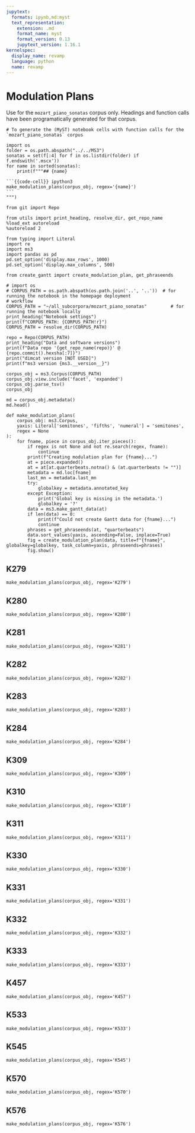 ```yaml
---
jupytext:
  formats: ipynb,md:myst
  text_representation:
    extension: .md
    format_name: myst
    format_version: 0.13
    jupytext_version: 1.16.1
kernelspec:
  display_name: revamp
  language: python
  name: revamp
---
```


# Modulation Plans

Use for the `mozart_piano_sonatas` corpus only. Headings and function calls have been programatically generated for that
corpus.

````{raw-cell}
# To generate the (MyST) notebook cells with function calls for the `mozart_piano_sonatas` corpus

import os
folder = os.path.abspath("../../MS3")
sonatas = set(f[:4] for f in os.listdir(folder) if f.endswith('.mscx'))
for name in sorted(sonatas):
    print(f"""## {name}

```{{code-cell}} ipython3
make_modulation_plans(corpus_obj, regex='{name}')
```
""")
````

```{code-cell}
from git import Repo

from utils import print_heading, resolve_dir, get_repo_name
%load_ext autoreload
%autoreload 2

from typing import Literal
import re
import ms3
import pandas as pd
pd.set_option('display.max_rows', 1000)
pd.set_option('display.max_columns', 500)

from create_gantt import create_modulation_plan, get_phraseends
```

```{code-cell}
# import os
# CORPUS_PATH = os.path.abspath(os.path.join('..', '..'))  # for running the notebook in the homepage deployment
# workflow
CORPUS_PATH = "~/all_subcorpora/mozart_piano_sonatas"         # for running the notebook locally
print_heading("Notebook settings")
print(f"CORPUS_PATH: {CORPUS_PATH!r}")
CORPUS_PATH = resolve_dir(CORPUS_PATH)
```

```{code-cell}
repo = Repo(CORPUS_PATH)
print_heading("Data and software versions")
print(f"Data repo '{get_repo_name(repo)}' @ {repo.commit().hexsha[:7]}")
print("dimcat version [NOT USED]")
print(f"ms3 version {ms3.__version__}")
```

```{code-cell}
corpus_obj = ms3.Corpus(CORPUS_PATH)
corpus_obj.view.include('facet', 'expanded')
corpus_obj.parse_tsv()
corpus_obj
```

```{code-cell}
md = corpus_obj.metadata()
md.head()
```

```{code-cell}
def make_modulation_plans(
    corpus_obj: ms3.Corpus,
    yaxis: Literal['semitones', 'fifths', 'numeral'] = 'semitones',
    regex = None
):
    for fname, piece in corpus_obj.iter_pieces():
        if regex is not None and not re.search(regex, fname):
            continue
        print(f"Creating modulation plan for {fname}...")
        at = piece.expanded()
        at = at[at.quarterbeats.notna() & (at.quarterbeats != "")]
        metadata = md.loc[fname]
        last_mn = metadata.last_mn
        try:
            globalkey = metadata.annotated_key
        except Exception:
            print('Global key is missing in the metadata.')
            globalkey = '?'
        data = ms3.make_gantt_data(at)
        if len(data) == 0:
            print(f"Could not create Gantt data for {fname}...")
            continue
        phrases = get_phraseends(at, "quarterbeats")
        data.sort_values(yaxis, ascending=False, inplace=True)
        fig = create_modulation_plan(data, title=f"{fname}", globalkey=globalkey, task_column=yaxis, phraseends=phrases)
        fig.show()
```

## K279

```{code-cell}
make_modulation_plans(corpus_obj, regex='K279')
```

## K280

```{code-cell}
make_modulation_plans(corpus_obj, regex='K280')
```

## K281

```{code-cell}
make_modulation_plans(corpus_obj, regex='K281')
```

## K282

```{code-cell}
make_modulation_plans(corpus_obj, regex='K282')
```

## K283

```{code-cell}
make_modulation_plans(corpus_obj, regex='K283')
```

## K284

```{code-cell}
make_modulation_plans(corpus_obj, regex='K284')
```

## K309

```{code-cell}
make_modulation_plans(corpus_obj, regex='K309')
```

## K310

```{code-cell}
make_modulation_plans(corpus_obj, regex='K310')
```

## K311

```{code-cell}
make_modulation_plans(corpus_obj, regex='K311')
```

## K330

```{code-cell}
make_modulation_plans(corpus_obj, regex='K330')
```

## K331

```{code-cell}
make_modulation_plans(corpus_obj, regex='K331')
```

## K332

```{code-cell}
make_modulation_plans(corpus_obj, regex='K332')
```

## K333

```{code-cell}
make_modulation_plans(corpus_obj, regex='K333')
```

## K457

```{code-cell}
make_modulation_plans(corpus_obj, regex='K457')
```

## K533

```{code-cell}
make_modulation_plans(corpus_obj, regex='K533')
```

## K545

```{code-cell}
make_modulation_plans(corpus_obj, regex='K545')
```

## K570

```{code-cell}
make_modulation_plans(corpus_obj, regex='K570')
```

## K576

```{code-cell}
make_modulation_plans(corpus_obj, regex='K576')
```
